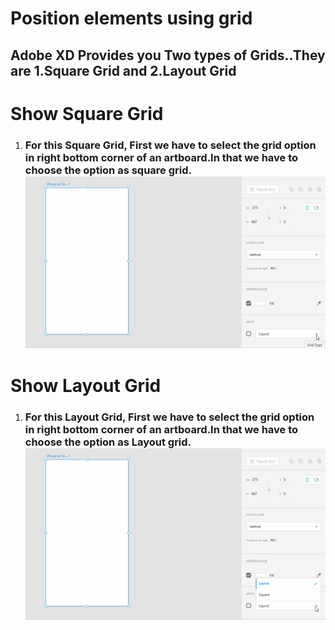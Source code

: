 # **Position elements using grid**

## Adobe XD Provides you Two types of Grids..They are 1.Square Grid and 2.Layout Grid

# **Show Square Grid**

1. ### For this Square Grid, First we have to select the grid option in right bottom corner of an artboard.In that we have to choose the option as square grid.                                              ![](../images/pilot-12/show-square-grid.gif)

# **Show Layout Grid**

1. ### For this Layout Grid, First we have to select the grid option in right bottom corner of an artboard.In that we have to choose the option as Layout grid. ![](../images/pilot-12/show-Layout-grid.gif)
